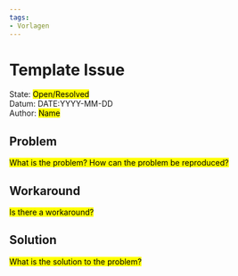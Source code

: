 ```yaml
---
tags:
- Vorlagen
---
```

# Template Issue

State: <mark>Open/Resolved</mark>\
Datum: DATE:YYYY-MM-DD\
Author:  <mark>Name</mark>
## Problem

<mark>What is the problem? How can the problem be reproduced?</mark>
## Workaround

<mark>Is there a workaround?</mark>
## Solution

<mark>What is the solution to the problem?</mark>